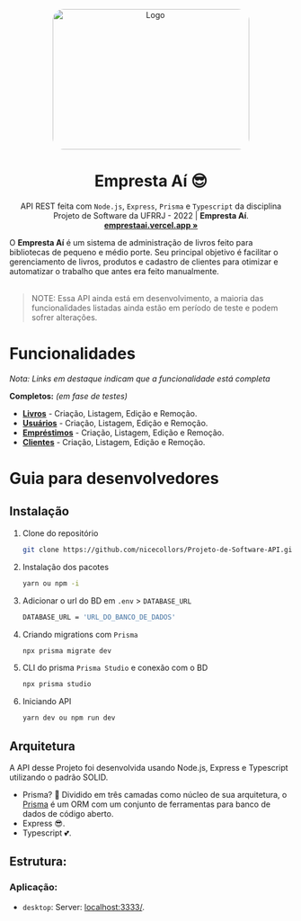 <p align="center">
  <a href="#">
    
  </a>
  <p align="center">
   <img 
     width="350"
     height="250"
     src="https://github.com/NiceColors/Projeto-de-Software-API/blob/main/readmebg.png?raw=true" 
     alt="Logo"
     style="border-radius:20px" 
   >
  </p>
  <h1 align="center"><b>Empresta Aí 😎</b></h1>
  <p align="center">
  API REST feita com <code>Node.js</code>, <code>Express</code>, <code>Prisma</code> e <code>Typescript</code> da disciplina Projeto de Software da UFRRJ - 2022 | <strong>Empresta Aí</strong>.
    <br />
    <a href="#"><strong>emprestaai.vercel.app »</strong></a>
    <br />
  </p>
</p>
O <strong>Empresta Aí</strong> é um sistema de administração de livros feito para bibliotecas de pequeno e médio porte. Seu principal objetivo é facilitar o gerenciamento de livros, produtos e cadastro de clientes para otimizar e automatizar o trabalho que antes era feito manualmente.
<br/>
<br/>

> NOTE: Essa API ainda está em desenvolvimento, a maioria das funcionalidades listadas ainda estão em período de teste e podem sofrer alterações.

# Funcionalidades

_Nota: Links em destaque indicam que a funcionalidade está completa_

**Completos:** _(em fase de testes)_

- **[Livros](#funcionalidades)** - Criação, Listagem, Edição e Remoção.
- **[Usuários](#funcionalidades)** - Criação, Listagem, Edição e Remoção.
- **[Empréstimos](#funcionalidades)** - Criação, Listagem, Edição e Remoção.
- **[Clientes](#funcionalidades)** - Criação, Listagem, Edição e Remoção.

# Guia para desenvolvedores

## Instalação

1. Clone do repositório
   ```sh
   git clone https://github.com/nicecollors/Projeto-de-Software-API.git
   ```
2. Instalação dos pacotes
   ```sh
   yarn ou npm -i
   ```
3. Adicionar o url do BD em `.env` > `DATABASE_URL`
   ```sh
   DATABASE_URL = 'URL_DO_BANCO_DE_DADOS'
   ```
4. Criando migrations com `Prisma`
   ```sh
   npx prisma migrate dev
   ```
5. CLI do prisma `Prisma Studio` e conexão com o BD
   ```sh
   npx prisma studio
   ```
6. Iniciando API
   ```sh
   yarn dev ou npm run dev
   ```

## Arquitetura

A API desse Projeto foi desenvolvida usando Node.js, Express e Typescript utilizando o padrão SOLID.

- Prisma? 🤨 Dividido em três camadas como núcleo de sua arquitetura, o [Prisma](https://www.prisma.io/) é um ORM com um conjunto de ferramentas para banco de dados de código aberto. 
- Express 😎.
- Typescript 💕.

## Estrutura:

### Aplicação:

- `desktop`: Server: [localhost:3333/](http://localhost:3333).



